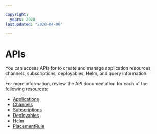 ```yaml
---

copyright:
  years: 2020
lastupdated: "2020-04-06"

---
```


# APIs

You can access APIs for to create and manage application resources, channels, subscriptions, deployables, Helm, and query information.

For more information, review the API documentation for each of the following resources:

 * [Applications](app_lifecycle_api_files/application.json)
 * [Channels](channels.json)
 * [Subscriptions](subscriptions.json)
 * [Deployables](app_lifecycle_api_files/deployables.json)
 * [Helm](helmreleases.json)
 * [PlacementRule](app_lifecycle_api_files/placementrules.json)
